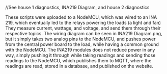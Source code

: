 //See house 1 diagnostics, INA219 Diagram, and house 2 diagnostics

These scripts were uploaded to a NodeMCU, which was wired to an INA 219, which eventually led to the relays powering the loads (a light and fan)
They measure current, wattage, and voltage, and send them through their respective topics. The wiring diagram can be seen in INA219 Diagram.png, but it simply 
takes two analog pins to the NodeMCU, and pushes power from the central power board to the load, while having a common ground with the NodeMCU. The INA219 modules
does not reduce power in any way, simply pushing it through while taking readings and sending those readings to the NodeMCU, which publishes them to MQTT, where 
the readings are read, stored in a database, and published on the website.
